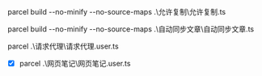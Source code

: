 parcel build --no-minify --no-source-maps .\允许复制\允许复制.ts


parcel build --no-minify --no-source-maps .\自动同步文章\自动同步文章.ts


parcel  .\请求代理\请求代理.user.ts
- [x] parcel  .\网页笔记\网页笔记.user.ts
